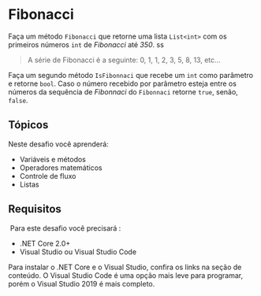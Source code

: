 # Fibonacci

Faça um método `Fibonacci` que retorne uma lista `List<int>` com os primeiros números `int`  de *Fibonacci* até *350*.
ss
> A série de Fibonacci é a seguinte: 0, 1, 1, 2, 3, 5, 8, 13, etc...

Faça um segundo método `IsFibonnaci` que recebe um `int` como parâmetro e retorne `bool`.
Caso o número recebido por parâmetro esteja entre os números da sequência de *Fibonnaci* do `Fibonnaci` retorne `true`, senão, `false`.

## Tópicos

Neste desafio você aprenderá:

- Variáveis e métodos
- Operadores matemáticos
- Controle de fluxo
- Listas

## Requisitos
​
Para este desafio você precisará :

- .NET Core 2.0+
- Visual Studio ou Visual Studio Code

Para instalar o .NET Core e o Visual Studio, confira os links na seção de conteúdo.
O Visual Studio Code é uma opção mais leve para programar, porém o Visual Studio 2019 é mais completo.
